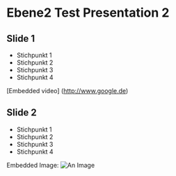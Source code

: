 # Ebene2 Test Presentation 2

## Slide 1

* Stichpunkt 1
* Stichpunkt 2
* Stichpunkt 3
* Stichpunkt 4

[Embedded video] (http://www.google.de)

## Slide 2

* Stichpunkt 1
* Stichpunkt 2
* Stichpunkt 3
* Stichpunkt 4

Embedded Image:
![An Image](http://thumbnails-visually.netdna-ssl.com/musical-data-visualization_53440cb531cf7_w1500.png)

